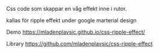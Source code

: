 
Css code som skappar en våg effekt inne i rutor.

kallas för ripple effekt under google marterial design



Demo
https://mladenplavsic.github.io/css-ripple-effect/



Library
https://github.com/mladenplavsic/css-ripple-effect


